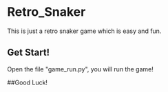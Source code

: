 # Retro_Snaker

This is just a retro snaker game which is easy and fun.

## Get Start!

Open the file "game_run.py", you will run the game!

##Good Luck!
